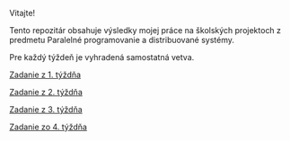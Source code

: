 Vitajte!

Tento repozitár obsahuje výsledky mojej práce na školských projektoch z predmetu Paralelné programovanie a distribuované systémy.

Pre každý týždeň je vyhradená samostatná vetva.

[Zadanie z 1. týždňa](https://github.com/MartinStevo/ppds/tree/firstweek)

[Zadanie z 2. týždňa](https://github.com/MartinStevo/ppds/tree/secondweek)

[Zadanie z 3. týždňa](https://github.com/MartinStevo/ppds/tree/thirdweek)

[Zadanie zo 4. týždňa](https://github.com/MartinStevo/ppds/tree/fourthweek)

